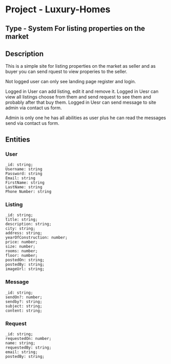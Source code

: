 # Project - Luxury-Homes 

## Type - System For listing properties on the market 

## Description

This is a simple site for listing properties on the market as seller 
and as buyer you can send rquest to view properies to the seller.

Not logged user can only see landing page register and login.

Logged in User can add listing, edit it and remove it.
Logged in Uesr can view all listings choose from them and
send request to see them and probably after that buy them.
Logged in Uesr can send message to site admin via contact us form.

Admin is only one he has all abilities as user plus he can read
the messages send via contact us form.

## Entities

### User 
    _id: string;
    Username: string
    Password: string
    Email: string
    FirstName: string
    LastName: string
    Phone Number: string

### Listing 
    _id: string;
    title: string;
    description: string;
    city: string;
    address: string;
    yearOfConstruction: number;
    price: number;
    size: number;
    rooms: number;
    floor: number;
    postedOn: string;
    postedBy: string;
    imageUrl: string;

### Message 
    _id: string;
    sendOn?: number;
    sendby?: string;
    subject: string;
    content: string;

### Request 
    _id: string;
    requestedOn: number;
    name: string;
    requestedBy: string;
    email: string;
    postedBy: string;

